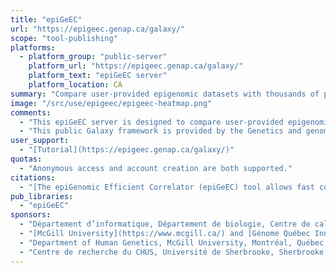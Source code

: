 ```yaml
---
title: "epiGeEC"
url: "https://epigeec.genap.ca/galaxy/"
scope: "tool-publishing"
platforms:
  - platform_group: "public-server"
    platform_url: "https://epigeec.genap.ca/galaxy/"
    platform_text: "epiGeEC server"
    platform_location: CA
summary: "Compare user-provided epigenomic datasets with thousands of public datasets."
image: "/src/use/epigeec/epigeec-heatmap.png"
comments:
  - "This epiGeEC server is designed to compare user-provided epigenomic datasets with thousands of public datasets in a few minutes. It can also be used to directly compare user’s datasets."
  - "This public Galaxy framework is provided by the Genetics and genomics Analysis Platform (GenAP) project, thereby leveraging Compute Canada advanced research computing infrastructure."
user_support:
  - "[Tutorial](https://epigeec.genap.ca/galaxy/)"
quotas:
  - "Anonymous access and account creation are both supported."
citations:
  - "[The epiGenomic Efficient Correlator (epiGeEC) tool allows fast comparison of user datasets with thousands of public epigenomic datasets](https://doi.org/10.1093/bioinformatics/bty655), Jonathan Laperle, Simon Hébert-Deschamps, Joanny Raby, David Anderson de Lima Morais, Michel Barrette, David Bujold Charlotte Bastin, Marc-Antoine Robert, Jean-François Nadeau, Marie Harel, Alexei Nordell-Markovits, Alain Veilleux, Guillaume Bourque, Pierre-Étienne Jacques. *Bioinformatics*, bty655, doi:10.1093/bioinformatics/bty655"
pub_libraries:
  - "epiGeEC"
sponsors:
  - "Département d’informatique, Département de biologie, Centre de calcul scientifique, Faculté des sciences, [Université de Sherbrooke](https://www.usherbrooke.ca/), Sherbrooke, Québec, Canada"
  - "[McGill University](https://www.mcgill.ca/) and [Génome Québec Innovation Center](http://gqinnovationcenter.com/index.aspx), Montréal, Québec, Canada"
  - "Department of Human Genetics, McGill University, Montréal, Québec, Canada"
  - "Centre de recherche du CHUS, Université de Sherbrooke, Sherbrooke, Québec, Canada"
---
```

